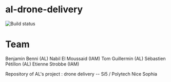 # al-drone-delivery

![Build status](https://travis-ci.org/ttben/al-drone-delivery.svg?branch=master)

# Team

Benjamin Benni (AL)
Nabil El Moussaid (IAM)
Tom Guillermin (AL)
Sébastien Pétillon (AL)
Etienne Strobbe (IAM)

Repository of AL's project : drone delivery -- Si5 / Polytech Nice Sophia
